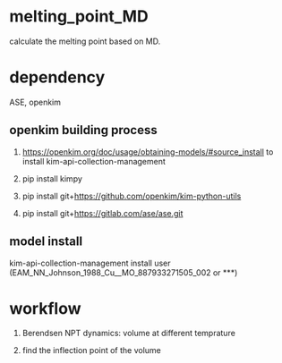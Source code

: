 # melting_point_MD

calculate the melting point based on MD.

# dependency

ASE, openkim

## openkim building process

1. https://openkim.org/doc/usage/obtaining-models/#source_install to install kim-api-collection-management

2. pip install kimpy

3. pip install git+https://github.com/openkim/kim-python-utils

4. pip install git+https://gitlab.com/ase/ase.git

## model install

kim-api-collection-management install user (EAM_NN_Johnson_1988_Cu__MO_887933271505_002 or ***)

# workflow

1. Berendsen NPT dynamics: volume at different temprature

2. find the inflection point of the volume
